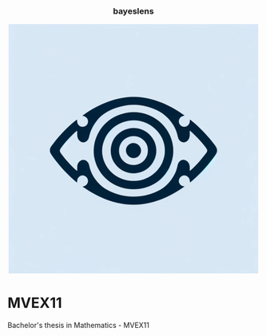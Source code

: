 <div align="center">
<h3>
  bayeslens
</h3>

[![logo](docs/logo.png)](https://github.com/rezaarezvan/MVEX11)

</div>

# MVEX11
Bachelor's thesis in Mathematics - MVEX11
